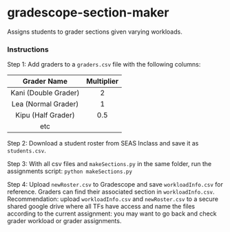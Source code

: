 # gradescope-section-maker
Assigns students to grader sections given varying workloads.

### Instructions

Step 1: Add graders to a `graders.csv` file with the following columns:  

|      Grader Name     | Multiplier |
|:--------------------:|:----------:|
| Kani (Double Grader) | 2          |
| Lea (Normal Grader)  | 1          |
| Kipu (Half Grader)   | 0.5        |
| etc   |         |

Step 2: Download a student roster from SEAS Inclass and save it as `students.csv`.

Step 3: With all csv files and `makeSections.py` in the same folder, run the assignments script: `python makeSections.py`

Step 4: Upload `newRoster.csv` to Gradescope and save `workloadInfo.csv` for reference. Graders can find their associated section in `workloadInfo.csv`. Recommendation: upload `workloadInfo.csv` and `newRoster.csv` to a secure shared google drive where all TFs have access and name the files according to the current assignment: you may want to go back and check grader workload or grader assignments.